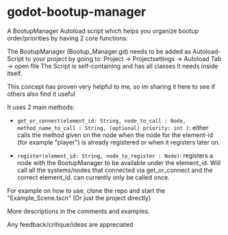 # godot-bootup-manager
A BootupManager Autoload script which helps you organize bootup order/priorities by having 2 core functions:

The BootupManager (Bootup_Manager.gd) needs to be added as Autoload-Script to your project by going to: Project -> Projectsettings -> Autoload Tab -> open file
The Script is self-containing and has all classes it needs inside itself.

This concept has proven very helpful to me, so im sharing it here to see if others also find it useful

It uses 2 main methods:

- `get_or_connect(element_id: String, node_to_call : Node, method_name_to_call : String, (optional) priority: int )`: either calls the method given on the node when the node for the element-id (for example "player") is already registered or when it registers later on.

- `register(element_id: String, node_to_register : Node)`: registers a node with the BootupManager to be available under the element_id. Will call all the systems/nodes that connected via get_or_connect and the correct element_id. can currently only be called once.

For example on how to use, clone the repo and start the "Example_Scene.tscn" (Or just the project directly)

More descriptions in the comments and examples.

Any feedback/critique/ideas are appreciated
